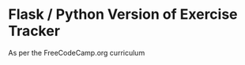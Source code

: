 Flask / Python Version of Exercise Tracker
===============================================

As per the FreeCodeCamp.org curriculum